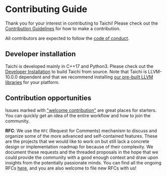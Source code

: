 # Contributing Guide

Thank you for your interest in contributing to Taichi! Please check out the [Contribution Guidelines](https://docs.taichi-lang.org/lang/articles/contributor_guide) for how to make a contribution.

All contributors are expected to follow the [code of conduct](https://github.com/taichi-dev/taichi/blob/master/CODE_OF_CONDUCT.md).

## Developer installation

Taichi is developed mainly in C++17 and Python3. Please check out the [Developer Installation](https://docs.taichi-lang.org/lang/articles/dev_install) to build Taichi from source. Note that Taichi is LLVM-10.0.0 dependent and that we recommend installing [our pre-built LLVM libraries](https://docs.taichi-lang.org/lang/articles/dev_install#install-llvm) for your platform.

## Contribution opportunities

Issues marked with ["welcome contribution"](https://github.com/taichi-dev/taichi/issues?q=is%3Aopen+is%3Aissue+label%3A%22welcome+contribution%22) are great places for starters. You can quickly get an idea of the entire workflow and how to join the community.

**RFC**: We use the `RFC` (Request for Comments) mechanism to discuss and organize some of the more advanced and self-contained features. These are the projects that we would like to work on but still lack a concrete design or implementation roadmap for because of their complexity. We document these requests and the threaded proposals in the hope that we could provide the community with a good enough context and draw upon insights from the potentially passionate minds. You can find all the ongoing RFCs [here](https://github.com/taichi-dev/taichi/issues?q=is%3Aissue+is%3Aopen+label%3ARFC+), and you are also welcome to file new RFCs with us!
